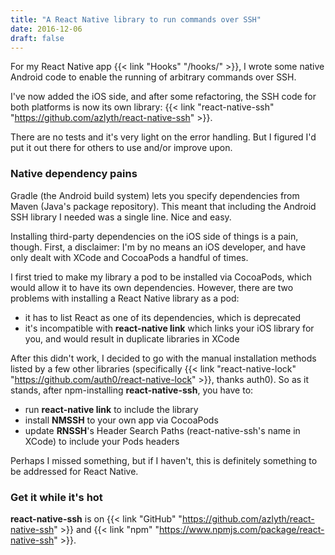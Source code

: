 ```yaml
---
title: "A React Native library to run commands over SSH"
date: 2016-12-06
draft: false
---
```

For my React Native app {{< link "Hooks" "/hooks/" >}}, I wrote some native Android code to enable
the running of arbitrary commands over SSH.

I've now added the iOS side, and after some refactoring, the SSH code for both platforms is now its
own library: {{< link "react-native-ssh" "https://github.com/azlyth/react-native-ssh" >}}.

There are no tests and it's very light on the error handling. But I figured I'd put it out there
for others to use and/or improve upon.

### Native dependency pains

Gradle (the Android build system) lets you specify dependencies from Maven (Java's package
repository). This meant that including the Android SSH library I needed was a single line. Nice and
easy.

Installing third-party dependencies on the iOS side of things is a pain, though. First, a
disclaimer: I'm by no means an iOS developer, and have only dealt with XCode and CocoaPods a
handful of times.

I first tried to make my library a pod to be installed via CocoaPods, which would allow it to have
its own dependencies. However, there are two problems with installing a React Native library as a
pod:

- it has to list React as one of its dependencies, which is deprecated
- it's incompatible with **react-native link** which links your iOS library for you, and would result
in duplicate libraries in XCode

After this didn't work, I decided to go with the manual installation methods listed by a few other
libraries (specifically {{< link "react-native-lock" "https://github.com/auth0/react-native-lock" >}}, thanks
auth0). So as it stands, after npm-installing **react-native-ssh**, you have to:

- run **react-native link** to include the library
- install **NMSSH** to your own app via CocoaPods
- update **RNSSH**'s Header Search Paths (react-native-ssh's name in XCode) to include your Pods
headers

Perhaps I missed something, but if I haven't, this is definitely something to be addressed for
React Native.

### Get it while it's hot

**react-native-ssh** is on {{< link "GitHub" "https://github.com/azlyth/react-native-ssh" >}} and
{{< link "npm" "https://www.npmjs.com/package/react-native-ssh" >}}.

